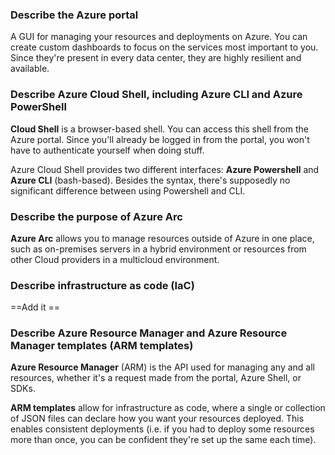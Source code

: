 ### Describe the Azure portal
A GUI for managing your resources and deployments on Azure. You can create custom dashboards to focus on the services most important to you. Since they're present in every data center, they are highly resilient and available.  

### Describe Azure Cloud Shell, including Azure CLI and Azure PowerShell
**Cloud Shell** is a browser-based shell. You can access this shell from the Azure portal. Since you'll already be logged in from the portal, you won't have to authenticate yourself when doing stuff.  

Azure Cloud Shell provides two different interfaces: **Azure Powershell** and **Azure CLI** (bash-based). Besides the syntax, there's supposedly no significant difference between using Powershell and CLI.  

### Describe the purpose of Azure Arc
**Azure Arc** allows you to manage resources outside of Azure in one place, such as on-premises servers in a hybrid environment or resources from other Cloud providers in a multicloud environment.  

### Describe infrastructure as code (IaC)
==Add it ==

### Describe Azure Resource Manager and Azure Resource Manager templates (ARM templates)
**Azure Resource Manager** (ARM) is the API used for managing any and all resources, whether it's a request made from the portal, Azure Shell, or SDKs.  


**ARM templates** allow for infrastructure as code, where a single or collection of JSON files can declare how you want your resources deployed. This enables consistent deployments (i.e. if you had to deploy some resources more than once, you can be confident they're set up the same each time).  

